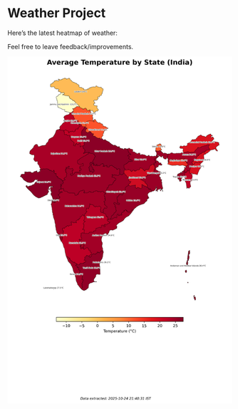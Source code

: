 # Weather Project

Here’s the latest heatmap of weather:

Feel free to leave feedback/improvements.

![India Heatmap](docs/assets/india_heatmap.png?v=FBA4F9)
